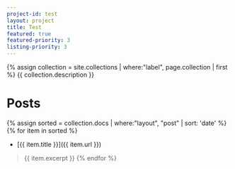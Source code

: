 ```yaml
---
project-id: test
layout: project
title: Test
featured: true
featured-priority: 3
listing-priority: 3
---
```


{% assign collection = site.collections | where:"label", page.collection | first %}
{{ collection.description }}

# Posts
{% assign sorted = collection.docs | where:"layout", "post" | sort: 'date' %}
{% for item in sorted %}
* [{{ item.title }}]({{ item.url }})
> {{ item.excerpt }}
{% endfor %}
